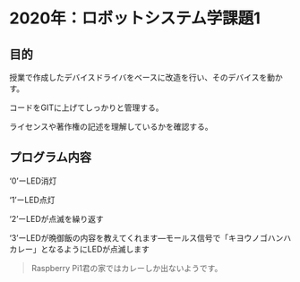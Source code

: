 # 2020年：ロボットシステム学課題1
## 目的
授業で作成したデバイスドライバをベースに改造を行い、そのデバイスを動かす。

コードをGITに上げてしっかりと管理する。

ライセンスや著作権の記述を理解しているかを確認する。

## プログラム内容
‘0’ーLED消灯

‘1’ーLED点灯

‘2’ーLEDが点滅を繰り返す

‘3’ーLEDが晩御飯の内容を教えてくれます―モールス信号で「キヨウノゴハンハカレー」となるようにLEDが点滅します
> Raspberry Pi1君の家ではカレーしか出ないようです。
